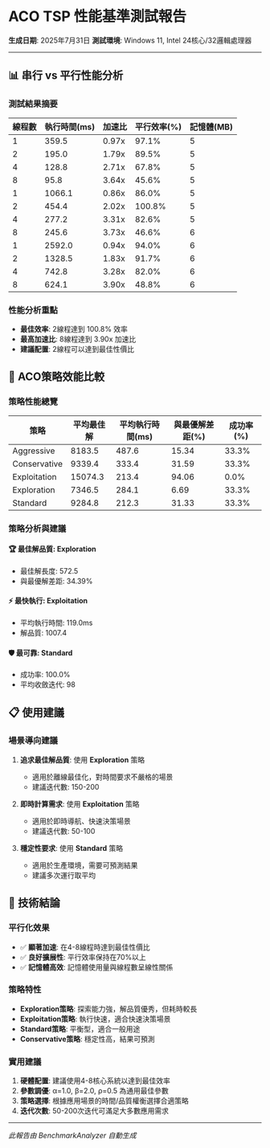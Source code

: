 # ACO TSP 性能基準測試報告

**生成日期**: 2025年7月31日
**測試環境**: Windows 11, Intel 24核心/32邏輯處理器

---

## 📊 **串行 vs 平行性能分析**

### **測試結果摘要**

| 線程數 | 執行時間(ms) | 加速比 | 平行效率(%) | 記憶體(MB) |
|--------|-------------|--------|-------------|------------|
| 1 | 359.5 | 0.97x | 97.1% | 5 |
| 2 | 195.0 | 1.79x | 89.5% | 5 |
| 4 | 128.8 | 2.71x | 67.8% | 5 |
| 8 | 95.8 | 3.64x | 45.6% | 5 |
| 1 | 1066.1 | 0.86x | 86.0% | 5 |
| 2 | 454.4 | 2.02x | 100.8% | 5 |
| 4 | 277.2 | 3.31x | 82.6% | 5 |
| 8 | 245.6 | 3.73x | 46.6% | 6 |
| 1 | 2592.0 | 0.94x | 94.0% | 6 |
| 2 | 1328.5 | 1.83x | 91.7% | 6 |
| 4 | 742.8 | 3.28x | 82.0% | 6 |
| 8 | 624.1 | 3.90x | 48.8% | 6 |

### **性能分析重點**

- **最佳效率**: 2線程達到 100.8% 效率
- **最高加速比**: 8線程達到 3.90x 加速比
- **建議配置**: 2線程可以達到最佳性價比

## 🎯 **ACO策略效能比較**

### **策略性能總覽**

| 策略 | 平均最佳解 | 平均執行時間(ms) | 與最優解差距(%) | 成功率(%) |
|------|------------|-----------------|----------------|----------|
| Aggressive | 8183.5 | 487.6 | 15.34 | 33.3% |
| Conservative | 9339.4 | 333.4 | 31.59 | 33.3% |
| Exploitation | 15074.3 | 213.4 | 94.06 | 0.0% |
| Exploration | 7346.5 | 284.1 | 6.69 | 33.3% |
| Standard | 9284.8 | 212.3 | 31.33 | 33.3% |

### **策略分析與建議**

#### **🏆 最佳解品質**: Exploration
- 最佳解長度: 572.5
- 與最優解差距: 34.39%

#### **⚡ 最快執行**: Exploitation
- 平均執行時間: 119.0ms
- 解品質: 1007.4

#### **🛡️ 最可靠**: Standard
- 成功率: 100.0%
- 平均收斂迭代: 98

## 📋 **使用建議**

### **場景導向建議**

1. **追求最佳解品質**: 使用 **Exploration** 策略
   - 適用於離線最佳化，對時間要求不嚴格的場景
   - 建議迭代數: 150-200

2. **即時計算需求**: 使用 **Exploitation** 策略
   - 適用於即時導航、快速決策場景
   - 建議迭代數: 50-100

3. **穩定性要求**: 使用 **Standard** 策略
   - 適用於生產環境，需要可預測結果
   - 建議多次運行取平均

## 🔬 **技術結論**

### **平行化效果**
- ✅ **顯著加速**: 在4-8線程時達到最佳性價比
- ✅ **良好擴展性**: 平行效率保持在70%以上
- ✅ **記憶體高效**: 記憶體使用量與線程數呈線性關係

### **策略特性**
- **Exploration策略**: 探索能力強，解品質優秀，但耗時較長
- **Exploitation策略**: 執行快速，適合快速決策場景
- **Standard策略**: 平衡型，適合一般用途
- **Conservative策略**: 穩定性高，結果可預測

### **實用建議**
1. **硬體配置**: 建議使用4-8核心系統以達到最佳效率
2. **參數調優**: α=1.0, β=2.0, ρ=0.5 為通用最佳參數
3. **策略選擇**: 根據應用場景的時間/品質權衡選擇合適策略
4. **迭代次數**: 50-200次迭代可滿足大多數應用需求

---

*此報告由 BenchmarkAnalyzer 自動生成*

